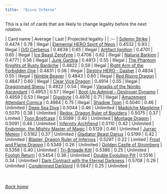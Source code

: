 ```yaml
---
title:  "Disco Inferno"
---
```


This is a list of cards that are likely to change legality before the next rotation.

| Card name | Average | Last | Projected legality |
| :-- |
[Solemn Strike](https://db.ygoprodeck.com/card/?search=Solemn%20Strike) | 0.4474 | 0.78 | Illegal |
[Elemental HERO Spirit of Neos](https://db.ygoprodeck.com/card/?search=Elemental%20HERO%20Spirit%20of%20Neos) | 0.4532 | 0.93 | Illegal |
[D/D Cerberus](https://db.ygoprodeck.com/card/?search=D/D%20Cerberus) | 0.4638 | 0.65 | Illegal |
[Artifact Ignition](https://db.ygoprodeck.com/card/?search=Artifact%20Ignition) | 0.4701 | 0.65 | Illegal |
[Ice Beast Zerofyne](https://db.ygoprodeck.com/card/?search=Ice%20Beast%20Zerofyne) | 0.4708 | 0.62 | Illegal |
[Naturia Barkion](https://db.ygoprodeck.com/card/?search=Naturia%20Barkion) | 0.4771 | 0.56 | Illegal |
[Junk Gardna](https://db.ygoprodeck.com/card/?search=Junk%20Gardna) | 0.4813 | 0.55 | Illegal |
[The Phantom Knights of Rusty Bardiche](https://db.ygoprodeck.com/card/?search=The%20Phantom%20Knights%20of%20Rusty%20Bardiche) | 0.4822 | 0.59 | Illegal |
[Right Arm of the Forbidden One](https://db.ygoprodeck.com/card/?search=Right%20Arm%20of%20the%20Forbidden%20One) | 0.4831 | 0.58 | Illegal |
[Destiny HERO - Dasher](https://db.ygoprodeck.com/card/?search=Destiny%20HERO%20-%20Dasher) | 0.4834 | 0.55 | Illegal |
[Nimble Beaver](https://db.ygoprodeck.com/card/?search=Nimble%20Beaver) | 0.4843 | 0.60 | Illegal |
[Red Rising Dragon](https://db.ygoprodeck.com/card/?search=Red%20Rising%20Dragon) | 0.4847 | 0.60 | Illegal |
[Clear Vice Dragon](https://db.ygoprodeck.com/card/?search=Clear%20Vice%20Dragon) | 0.4914 | 0.55 | Illegal |
[Dragonmaid Sheou](https://db.ygoprodeck.com/card/?search=Dragonmaid%20Sheou) | 0.4922 | 0.54 | Illegal |
[Vanadis of the Nordic Ascendant](https://db.ygoprodeck.com/card/?search=Vanadis%20of%20the%20Nordic%20Ascendant) | 0.4953 | 0.57 | Illegal |
[Boot-Up Admiral - Destroyer Dynamo](https://db.ygoprodeck.com/card/?search=Boot-Up%20Admiral%20-%20Destroyer%20Dynamo) | 0.4959 | 0.53 | Illegal |
[Gigobyte](https://db.ygoprodeck.com/card/?search=Gigobyte) | 0.4976 | 0.71 | Illegal |
[Amazement Attendant Comica](https://db.ygoprodeck.com/card/?search=Amazement%20Attendant%20Comica) | 0.4984 | 0.75 | Illegal |
[Shadow Toon](https://db.ygoprodeck.com/card/?search=Shadow%20Toon) | 0.5040 | 0.46 | Unlimited |
[Deep Sea Diva](https://db.ygoprodeck.com/card/?search=Deep%20Sea%20Diva) | 0.5044 | 0.46 | Unlimited |
[Madolche Magileine](https://db.ygoprodeck.com/card/?search=Madolche%20Magileine) | 0.5070 | 0.38 | Unlimited |
[Redox, Dragon Ruler of Boulders](https://db.ygoprodeck.com/card/?search=Redox,%20Dragon%20Ruler%20of%20Boulders) | 0.5075 | 0.37 | Limited |
[Toon Briefcase](https://db.ygoprodeck.com/card/?search=Toon%20Briefcase) | 0.5089 | 0.40 | Unlimited |
[Montage Dragon](https://db.ygoprodeck.com/card/?search=Montage%20Dragon) | 0.5091 | 0.46 | Unlimited |
[Infernity Archfiend](https://db.ygoprodeck.com/card/?search=Infernity%20Archfiend) | 0.5110 | 0.42 | Unlimited |
[Endymion, the Mighty Master of Magic](https://db.ygoprodeck.com/card/?search=Endymion,%20the%20Mighty%20Master%20of%20Magic) | 0.5129 | 0.46 | Unlimited |
[Jurrac Meteor](https://db.ygoprodeck.com/card/?search=Jurrac%20Meteor) | 0.5162 | 0.37 | Unlimited |
[Gladiator Beast Darius](https://db.ygoprodeck.com/card/?search=Gladiator%20Beast%20Darius) | 0.5199 | 0.42 | Unlimited |
[Blaster, Dragon Ruler of Infernos](https://db.ygoprodeck.com/card/?search=Blaster,%20Dragon%20Ruler%20of%20Infernos) | 0.5297 | 0.22 | Limited |
[Frost and Flame Dragon](https://db.ygoprodeck.com/card/?search=Frost%20and%20Flame%20Dragon) | 0.5349 | 0.26 | Unlimited |
[Golden Castle of Stromberg](https://db.ygoprodeck.com/card/?search=Golden%20Castle%20of%20Stromberg) | 0.5358 | 0.40 | Unlimited |
[Tri-Brigade Kitt](https://db.ygoprodeck.com/card/?search=Tri-Brigade%20Kitt) | 0.5386 | 0.25 | Unlimited |
[Foolish Return](https://db.ygoprodeck.com/card/?search=Foolish%20Return) | 0.5454 | 0.36 | Unlimited |
[Double Evolution Pill](https://db.ygoprodeck.com/card/?search=Double%20Evolution%20Pill) | 0.5516 | 0.34 | Unlimited |
[Dark Contract with the Eternal Darkness](https://db.ygoprodeck.com/card/?search=Dark%20Contract%20with%20the%20Eternal%20Darkness) | 0.5708 | 0.29 | Unlimited |
[Condemned Darklord](https://db.ygoprodeck.com/card/?search=Condemned%20Darklord) | 0.5847 | 0.25 | Unlimited |

<br>

###### [Back home](index)
